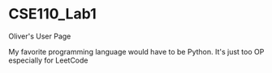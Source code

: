 # CSE110_Lab1
Oliver's User Page

My favorite programming language would have to be Python. It's just too OP especially for LeetCode


